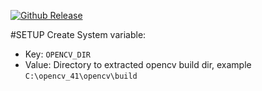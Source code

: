 [opencv-download]:                 https://opencv.org/releases.html
[opencv-version-badge]:            https://img.shields.io/badge/OpenCV%20Version-4.0.1-green.svg

[![Github Release][opencv-version-badge]][opencv-download]

#SETUP
Create System variable:
* Key: `OPENCV_DIR`
* Value: Directory to extracted opencv build dir, example `C:\opencv_41\opencv\build`